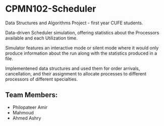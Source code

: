 # CPMN102-Scheduler

Data Structures and Algorithms Project - first year CUFE students.

Data-driven Scheduler simulation, offering statistics about the Processors available and each Utilization time.

Simulator features an interactive mode or silent mode where it would only produce information about the run along with the statistics produced in a file.

Implementened data structures and used them for order arrivals, cancellation, and their assignment to allocate processes to different processors of different specialties.


## Team Members:
 - Philopateer Amir
 - Mahmoud
 - Ahmed Ashry
